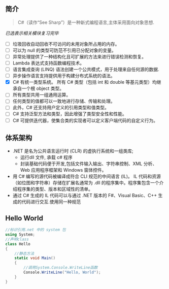## 简介
> C#（读作“See Sharp”）是一种新式编程语言,主体采用面向对象思想.

*已选表示相关模块复习完毕*
- [ ] 垃圾回收自动回收不可访问的未用对象所占用的内存。
- [ ] 可以为 null 的类型可防范不引用已分配对象的变量。 
- [ ] 异常处理提供了一种结构化且可扩展的方法来进行错误检测和恢复。
- [ ] Lambda 表达式支持函数编程技术。 
- [ ] 语言集成查询 (LINQ) 语法创建一个公共模式，用于处理来自任何源的数据.
- [ ] 异步操作语言支持提供用于构建分布式系统的语法。 
- [x] C# 有统一类型系统。 所有 C# 类型（包括 int 和 double 等基元类型）均继承自一个根 object 类型。 
- [ ] 所有类型共用一组通用运算。 
- [ ] 任何类型的值都可以一致地进行存储、传输和处理。 
- [ ] 此外，C# 还支持用户定义的引用类型和值类型。 
- [ ] C# 支持泛型方法和类型，因此增强了类型安全性和性能。 
- [ ] C# 可提供迭代器，使集合类的实现者可以定义客户端代码的自定义行为。

## 体系架构
- .NET 是名为公共语言运行时 (CLR) 的虚执行系统和一组类库;
    - 运行dll 文件, 承载 c# 程序
    - 封装基础代码便于开发,包括文件输入输出、字符串控制、XML 分析、Web 应用程序框架和 Windows 窗体控件。
- 用 C# 编写的源代码被编译成符合 CLI 规范的中间语言 (IL)。 IL 代码和资源（如位图和字符串）存储在扩展名通常为 .dll 的程序集中。程序集包含一个介绍程序集的类型、版本和区域性的清单。
- 通过 C# 生成的 IL 代码可以与通过 .NET 版本的 F#、Visual Basic、C++ 生成的代码进行交互.使用同一种规范


## Hello World

``` c#
//标识引用.net 中的 system 包
using System;
//声明class
class Hello
{   
    //静态方法
    static void Main()
    {
        //调用System.Console.WriteLine函数
        Console.WriteLine("Hello, World");
    }
}
```

